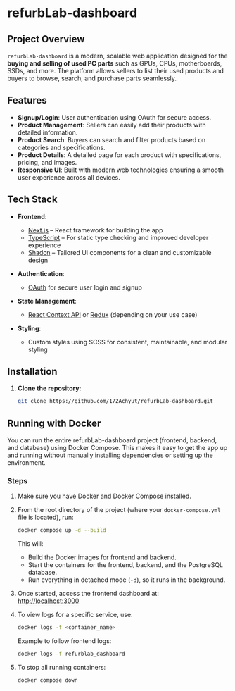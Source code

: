 # refurbLab-dashboard

## Project Overview

`refurbLab-dashboard` is a modern, scalable web application designed for the **buying and selling of used PC parts** such as GPUs, CPUs, motherboards, SSDs, and more. The platform allows sellers to list their used products and buyers to browse, search, and purchase parts seamlessly.

## Features

- **Signup/Login**: User authentication using OAuth for secure access.
- **Product Management**: Sellers can easily add their products with detailed information.
- **Product Search**: Buyers can search and filter products based on categories and specifications.
- **Product Details**: A detailed page for each product with specifications, pricing, and images.
- **Responsive UI**: Built with modern web technologies ensuring a smooth user experience across all devices.

## Tech Stack

- **Frontend**:  
  - [Next.js](https://nextjs.org/) – React framework for building the app  
  - [TypeScript](https://www.typescriptlang.org/) – For static type checking and improved developer experience  
  - [Shadcn](https://ui.shadcn.dev/) – Tailored UI components for a clean and customizable design

- **Authentication**:  
  - [OAuth](https://oauth.net/) for secure user login and signup

- **State Management**:  
  - [React Context API](https://reactjs.org/docs/context.html) or [Redux](https://redux.js.org/) (depending on your use case)

- **Styling**:  
  - Custom styles using SCSS for consistent, maintainable, and modular styling

## Installation

1. **Clone the repository:**
   ```bash
   git clone https://github.com/172Achyut/refurbLab-dashboard.git
   ```

## Running with Docker

You can run the entire refurbLab-dashboard project (frontend, backend, and database) using Docker Compose. This makes it easy to get the app up and running without manually installing dependencies or setting up the environment.

### Steps

1. Make sure you have Docker and Docker Compose installed.

2. From the root directory of the project (where your `docker-compose.yml` file is located), run:
   ```bash
   docker compose up -d --build
   ```

   This will:
   - Build the Docker images for frontend and backend.
   - Start the containers for the frontend, backend, and the PostgreSQL database.
   - Run everything in detached mode (`-d`), so it runs in the background.

3. Once started, access the frontend dashboard at:  
   [http://localhost:3000](http://localhost:3000)

4. To view logs for a specific service, use:
   ```bash
   docker logs -f <container_name>
   ```
   Example to follow frontend logs:
   ```bash
   docker logs -f refurblab_dashboard
   ```

5. To stop all running containers:
   ```bash
   docker compose down
   ```
